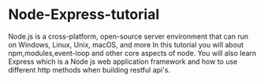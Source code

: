 # Node-Express-tutorial
Node.js is a cross-platform, open-source server environment that can run on Windows, Linux, Unix, macOS, and more
In this tutorial you will about npm,modules,event-loop and other core aspects of node.
You will also learn Express which is a Node js web application framework and how to use different http methods
when building restful api's.
